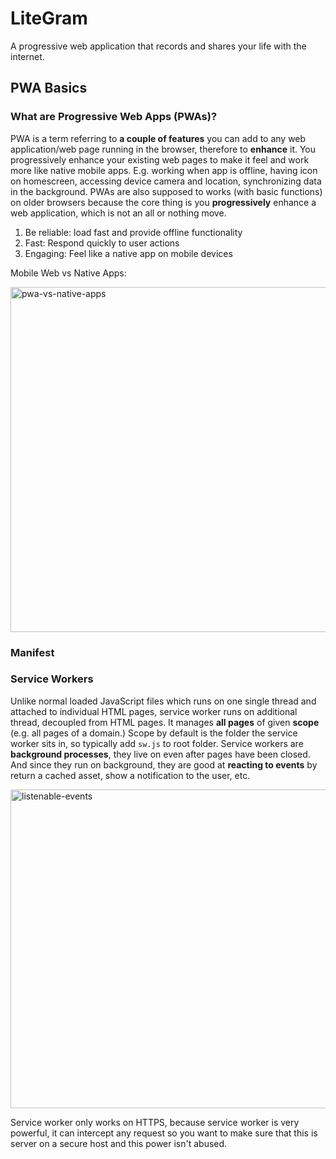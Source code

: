 # LiteGram

A progressive web application that records and shares your life with the internet.

## PWA Basics

### What are Progressive Web Apps (PWAs)?

PWA is a term referring to **a couple of features** you can add to any web application/web page running in the browser, therefore to **enhance** it. You progressively enhance your existing web pages to make it feel and work more like native mobile apps. E.g. working when app is offline, having icon on homescreen, accessing device camera and location, synchronizing data in the background. PWAs are also supposed to works (with basic functions) on older browsers because the core thing is you **progressively** enhance a web application, which is not an all or nothing move.

1. Be reliable: load fast and provide offline functionality
2. Fast: Respond quickly to user actions
3. Engaging: Feel like a native app on mobile devices

Mobile Web vs Native Apps:

<img width="552" alt="pwa-vs-native-apps" src="https://user-images.githubusercontent.com/20265633/37131993-5940d38c-2259-11e8-96a3-4e17a7208799.PNG">

### Manifest

### Service Workers

Unlike normal loaded JavaScript files which runs on one single thread and attached to individual HTML pages, service worker runs on additional thread, decoupled from HTML pages. It manages **all pages** of given **scope** (e.g. all pages of a domain.) Scope by default is the folder the service worker sits in, so typically add `sw.js` to root folder. Service workers are **background processes**, they live on even after pages have been closed. And since they run on background, they are good at **reacting to events** by return a cached asset, show a notification to the user, etc.

<img width="510" alt="listenable-events" src="https://user-images.githubusercontent.com/20265633/37237883-9d3ab658-23e8-11e8-928b-372d1eedb4ec.PNG">

Service worker only works on HTTPS, because service worker is very powerful, it can intercept any request so you want to make sure that this is server on a secure host and this power isn't abused. 